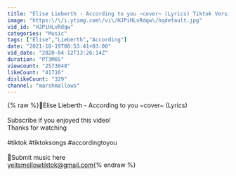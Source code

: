 ```yaml
---
title: "Elise Lieberth - According to you ~cover~ (Lyrics) Tiktok Version"
image: "https:\/\/i.ytimg.com\/vi\/HJPiHLvRdqw\/hqdefault.jpg"
vid_id: "HJPiHLvRdqw"
categories: "Music"
tags: ["Elise","Lieberth","According"]
date: "2021-10-19T08:53:41+03:00"
vid_date: "2020-04-12T13:26:14Z"
duration: "PT3M6S"
viewcount: "2573048"
likeCount: "41716"
dislikeCount: "329"
channel: "marshmallows"
---
```

{% raw %}🦋Elise Lieberth - According to you ~cover~ (Lyrics) <br /><br />Subscribe if you enjoyed this video!<br />Thanks for watching<br /><br />#tiktok #tiktoksongs #accordingtoyou<br /><br />💌Submit music here<br />yeitsmellowtiktok@gmail.com{% endraw %}
